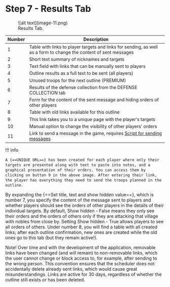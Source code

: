 # Step 7 - Results Tab

<figure markdown="span">
  ![alt text](image-11.png)
  <figcaption>Results Tab.</figcaption>
</figure>

| Number | Description                                                                                                        |
| ------ | ------------------------------------------------------------------------------------------------------------------ |
| 1      | Table with links to player targets and links for sending, as well as a form to change the content of sent messages |
| 2      | Short text summary of nicknames and targets                                                                        |
| 3      | Text field with links that can be manually sent to players                                                         |
| 4      | Outline results as a full text to be sent (all players)                                                            |
| 5      | Unused troops for the next outline (PREMIUM)                                                                       |
| 6      | Results of the defense collection from the DEFENSE COLLECTION tab                                                  |
| 7      | Form for the content of the sent message and hiding orders of other players                                        |
| 8      | Table with old links available for this outline                                                                    |
| 9      | This link takes you to a unique page with the player's targets                                                     |
| 10     | Manual option to change the visibility of other players' orders                                                    |
| 11     | Link to send a message in the game, requires [Script for sending messages](./../scripts/sending_messages.md)       |


!!! info

    A {==UNIQUE URL==} has been created for each player where only their targets are presented along with text to paste into notes, and a graphical presentation of their orders. You can access them by clicking on button 9 in the above image. After entering their link, the player has everything they need to send the troops planned in the outline.


By expanding the {==Set title, text and show hidden value==}, which is number 7, you specify the content of the message sent to players and whether players should see the orders of other players in the details of their individual targets. By default, Show hidden - False means they only see their orders and the orders of others only if they are attacking that village with nobles from close by. Setting Show hidden - True allows players to see all orders of others. Under number 8, you will find a table with all created links; after each outline confirmation, new ones are created while the old ones go to this tab (but they remain active!).

Note! Over time and with the development of the application, removable links have been changed (and will remain) to non-removable links, which the user cannot change or block access to, for example, after sending to the wrong person. This convention ensures that the scheduler does not accidentally delete already sent links, which would cause great misunderstandings. Links are active for 30 days, regardless of whether the outline still exists or has been deleted.